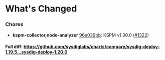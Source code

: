 # What's Changed

### Chores
- **kspm-collector,node-analyzer** [96e039bb](https://github.com/sysdiglabs/charts/commit/96e039bbe88e2284c99da30e3612efde00e9d2ac): KSPM v1.30.0 ([#1322](https://github.com/sysdiglabs/charts/issues/1322))
#### Full diff: https://github.com/sysdiglabs/charts/compare/sysdig-deploy-1.19.5...sysdig-deploy-1.20.0
